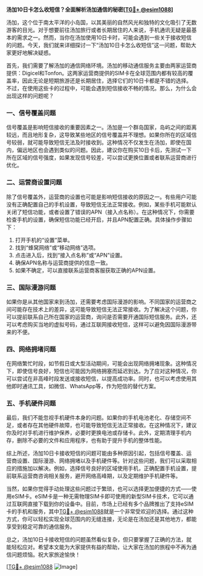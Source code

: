 **汤加10日卡怎么收短信？全面解析汤加通信的秘密[[TG💪+ @esim1088](https://t.me/s/esim1088)]**

汤加，这个位于南太平洋的小岛国，以其美丽的自然风光和独特的文化吸引了无数游客的目光。对于想要前往汤加旅行或者长期居住的人来说，手机通讯无疑是最基本的需求之一。然而，当你在汤加使用10日卡时，可能会遇到一些关于接收短信的问题。今天，我们就来详细探讨一下“汤加10日卡怎么收短信”这一问题，帮助大家更好地解决疑惑。

首先，我们需要了解汤加的通信网络环境。汤加的移动通信服务主要由两家运营商提供：Digicel和Tonfon。这两家运营商提供的SIM卡在全球范围内都有较高的覆盖率，因此无论是短期旅游还是长期居住，选择它们的10日卡都是不错的选择。不过，在使用这些卡的过程中，可能会遇到短信接收不畅的情况。那么，为什么会出现这样的问题呢？

### 一、信号覆盖问题

信号覆盖是影响短信接收的重要因素之一。汤加是一个群岛国家，岛屿之间的距离较远，而且地形复杂，这导致某些地区的信号覆盖并不理想。如果你所在的区域信号较弱，就可能导致短信无法及时接收到。这种情况不仅发生在汤加，即使在国内，偏远地区也会遇到类似的问题。因此，建议你在购买10日卡后，先测试一下所在区域的信号强度，如果发现信号较差，可以尝试更换位置或者联系运营商进行优化。

### 二、运营商设置问题

除了信号覆盖外，运营商的设置也可能是影响短信接收的原因之一。有些用户可能没有正确配置自己的手机设置，导致短信无法正常接收。例如，某些手机可能默认关闭了短信功能，或者设置了错误的APN（接入点名称）。在这种情况下，你需要检查手机的设置，确保短信功能已经开启，并且APN配置正确。具体操作步骤如下：

1. 打开手机的“设置”菜单。
2. 找到“蜂窝网络”或“移动网络”选项。
3. 点击进入后，找到“接入点名称”或“APN”设置。
4. 确保APN名称与运营商提供的信息一致。
5. 如果不确定，可以直接联系运营商客服获取正确的APN设置。

### 三、国际漫游问题

如果你是从其他国家来到汤加，还需要考虑国际漫游的影响。不同国家的运营商之间可能存在技术上的差异，这可能导致短信无法正常接收。为了解决这个问题，你可以提前联系自己所在国家的运营商，询问是否需要开通国际短信服务。此外，还可以考虑购买当地的虚拟号码，通过互联网接收短信，这样可以避免因国际漫游带来的不便。

### 四、网络拥堵问题

在网络繁忙时段，如节假日或大型活动期间，可能会出现网络拥堵现象。这种情况下，即使信号良好，短信也可能因为网络拥塞而延迟到达。为了应对这种情况，你可以尝试在非高峰时段发送或接收短信，以提高成功率。同时，也可以考虑使用其他即时通讯工具，如微信、WhatsApp等，作为短信的替代方案。

### 五、手机硬件问题

最后，我们不能忽视手机硬件本身的问题。如果你的手机电池老化、存储空间不足，或者存在其他硬件故障，也可能导致短信无法正常接收。在这种情况下，建议你及时对手机进行维护保养，必要时更换电池或存储卡。此外，定期清理手机内存，删除不必要的文件和应用程序，也有助于提升手机的整体性能。

综上所述，汤加10日卡接收短信的问题可能由多种原因引起，包括信号覆盖、运营商设置、国际漫游、网络拥堵以及手机硬件等。针对这些问题，我们可以采取相应的措施加以解决。例如，选择信号良好的区域使用手机，正确配置手机设置，提前联系运营商咨询相关服务，避开网络高峰期，以及定期维护手机硬件等。

当然，如果你觉得手动处理这些问题过于繁琐，也可以选择更加便捷的方式——使用eSIM卡。eSIM卡是一种无需物理SIM卡即可使用的新型SIM卡技术，它可以通过互联网直接下载到你的设备中。目前，市场上已经有多个品牌推出了支持eSIM卡的手机和服务，其中[TG💪+ @esim1088](https://t.me/s/esim1088)就是一个非常受欢迎的选择。通过这种方式，你可以轻松实现全球范围内的无缝连接，无论是在汤加还是其他地方，都能享受到稳定可靠的通信服务。

总之，汤加10日卡接收短信的问题虽然看似复杂，但只要掌握了正确的方法，就能轻松应对。希望本文能为大家提供有益的帮助，让大家在汤加的旅程中不再为通信问题烦恼。祝大家旅途愉快！

[[TG💪+ @esim1088](https://t.me/s/esim1088) ![Image](https://i.postimg.cc/4NQfJmqS/Snipaste-2025-05-13-00-14-12.png)]
